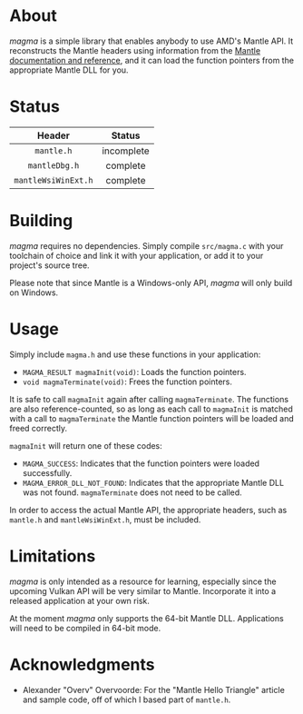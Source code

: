 About
=====

*magma* is a simple library that enables anybody to use AMD's Mantle API.  It reconstructs the Mantle headers using information from the [Mantle documentation and reference](http://www.amd.com/Documents/Mantle-Programming-Guide-and-API-Reference.pdf), and it can load the function pointers from the appropriate Mantle DLL for you.

Status
======

|Header             |Status    |
|:-----------------:|:--------:|
|`mantle.h`         |incomplete|
|`mantleDbg.h`      |complete  |
|`mantleWsiWinExt.h`|complete  |

Building
========

*magma* requires no dependencies.  Simply compile `src/magma.c` with your toolchain of choice and link it with your application, or add it to your project's source tree.

Please note that since Mantle is a Windows-only API, *magma* will only build on Windows.

Usage
=====

Simply include `magma.h` and use these functions in your application:

- `MAGMA_RESULT magmaInit(void)`: Loads the function pointers.
- `void magmaTerminate(void)`: Frees the function pointers.

It is safe to call `magmaInit` again after calling `magmaTerminate`.  The functions are also reference-counted, so as long as each call to `magmaInit` is matched with a call to `magmaTerminate` the Mantle function pointers will be loaded and freed correctly.

`magmaInit` will return one of these codes:

- `MAGMA_SUCCESS`: Indicates that the function pointers were loaded successfully.
- `MAGMA_ERROR_DLL_NOT_FOUND`: Indicates that the appropriate Mantle DLL was not found.  `magmaTerminate` does not need to be called.

In order to access the actual Mantle API, the appropriate headers, such as `mantle.h` and `mantleWsiWinExt.h`, must be included.

Limitations
===========

*magma* is only intended as a resource for learning, especially since the upcoming Vulkan API will be very similar to Mantle.  Incorporate it into a released application at your own risk.

At the moment *magma* only supports the 64-bit Mantle DLL.  Applications will need to be compiled in 64-bit mode.

Acknowledgments
===============

- Alexander "Overv" Overvoorde: For the "Mantle Hello Triangle" article and sample code, off of which I based part of `mantle.h`.
